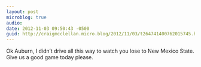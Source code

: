 ```yaml
---
layout: post
microblog: true
audio: 
date: 2012-11-03 09:50:43 -0500
guid: http://craigmcclellan.micro.blog/2012/11/03/t264741400762015745.html
---
```

Ok Auburn, I didn’t drive all this way to watch you lose to New Mexico State. Give us a good game today please.
